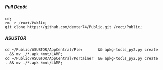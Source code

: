 ##### Pull Dépôt
```
cd;
rm -r /root/Public;
git clone https://github.com/dexter74/Public.git /root/Public;
```


##### ASUSTOR
```
cd ~/Public/ASUSTOR/AppCentral/Plex       && apkg-tools_py2.py create . && mv ./*.apk /mnt/LAMP;
cd ~/Public/ASUSTOR/AppCentral/Portainer  && apkg-tools_py2.py create . && mv ./*.apk /mnt/LAMP;
```

